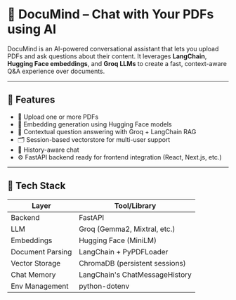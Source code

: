 # 🧠 DocuMind – Chat with Your PDFs using AI

DocuMind is an AI-powered conversational assistant that lets you upload PDFs and ask questions about their content. It leverages **LangChain**, **Hugging Face embeddings**, and **Groq LLMs** to create a fast, context-aware Q&A experience over documents.

---

## 🚀 Features

- 📄 Upload one or more PDFs
- 🧠 Embedding generation using Hugging Face models
- 🔎 Contextual question answering with Groq + LangChain RAG
- 🗂️ Session-based vectorstore for multi-user support
- 💬 History-aware chat
- ⚙️ FastAPI backend ready for frontend integration (React, Next.js, etc.)

---

## 🧰 Tech Stack

| Layer            | Tool/Library                   |
| ---------------- | ------------------------------ |
| Backend          | FastAPI                        |
| LLM              | Groq (Gemma2, Mixtral, etc.)   |
| Embeddings       | Hugging Face (MiniLM)          |
| Document Parsing | LangChain + PyPDFLoader        |
| Vector Storage   | ChromaDB (persistent sessions) |
| Chat Memory      | LangChain's ChatMessageHistory |
| Env Management   | python-dotenv                  |

